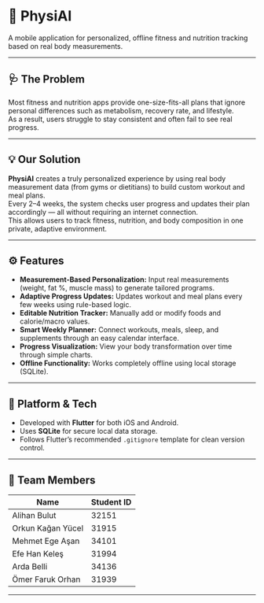 # 🧠 PhysiAI

A mobile application for personalized, offline fitness and nutrition tracking based on real body measurements.

---

## 🩺 The Problem

Most fitness and nutrition apps provide one-size-fits-all plans that ignore personal differences such as metabolism, recovery rate, and lifestyle.  
As a result, users struggle to stay consistent and often fail to see real progress.

---

## 💡 Our Solution

**PhysiAI** creates a truly personalized experience by using real body measurement data (from gyms or dietitians) to build custom workout and meal plans.  
Every 2–4 weeks, the system checks user progress and updates their plan accordingly — all without requiring an internet connection.  
This allows users to track fitness, nutrition, and body composition in one private, adaptive environment.

---

## ⚙️ Features

- **Measurement-Based Personalization:** Input real measurements (weight, fat %, muscle mass) to generate tailored programs.  
- **Adaptive Progress Updates:** Updates workout and meal plans every few weeks using rule-based logic.  
- **Editable Nutrition Tracker:** Manually add or modify foods and calorie/macro values.  
- **Smart Weekly Planner:** Connect workouts, meals, sleep, and supplements through an easy calendar interface.  
- **Progress Visualization:** View your body transformation over time through simple charts.  
- **Offline Functionality:** Works completely offline using local storage (SQLite).

---

## 🧩 Platform & Tech

- Developed with **Flutter** for both iOS and Android.  
- Uses **SQLite** for secure local data storage.  
- Follows Flutter’s recommended `.gitignore` template for clean version control.  

---

## 👥 Team Members

| Name              | Student ID |
| ----------------- | ---------- |
| Alihan Bulut      | 32151      |
| Orkun Kağan Yücel | 31915      |
| Mehmet Ege Aşan   | 34101      |
| Efe Han Keleş     | 31994      |
| Arda Belli        | 34136      |
| Ömer Faruk Orhan  | 31939      |

---


